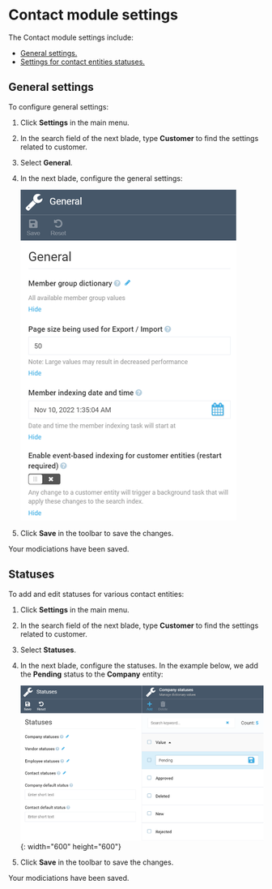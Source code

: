 ﻿# Contact module settings

The Contact module settings include:

* [General settings.](settings.md#general-settings)
* [Settings for contact entities statuses.](settings.md#statuses)

## General settings

To configure general settings:

1. Click **Settings** in the main menu.
1. In the search field of the next blade, type **Customer** to find the settings related to customer.
1. Select **General**.
1. In the next blade, configure the general settings:

    ![General settings](media/general_settings.png)

1. Click **Save** in the toolbar to save the changes.

Your modiciations have been saved.

## Statuses

To add and edit statuses for various contact entities: 

1. Click **Settings** in the main menu.
1. In the search field of the next blade, type **Customer** to find the settings related to customer.
1. Select **Statuses**.
1. In the next blade, configure the statuses. In the example below, we add the **Pending** status to the **Company** entity:

    ![Status settings](media/status-settings.png){: width="600" height="600"}

1. Click **Save** in the toolbar to save the changes.

Your modiciations have been saved.